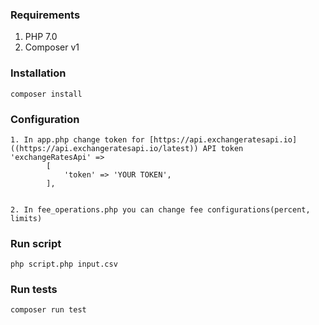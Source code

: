 ### Requirements

1. PHP 7.0
2. Composer v1

### Installation

```
composer install
```

### Configuration

```
1. In app.php change token for [https://api.exchangeratesapi.io]((https://api.exchangeratesapi.io/latest)) API token
'exchangeRatesApi' =>
        [
            'token' => 'YOUR TOKEN',
        ],
        
        
2. In fee_operations.php you can change fee configurations(percent, limits)
```

### Run script

```
php script.php input.csv
```

### Run tests

```
composer run test
```
